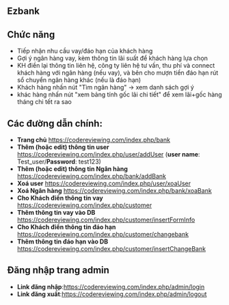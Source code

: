 ## Ezbank
## Chức năng

-  Tiếp nhận nhu cầu vay/đáo hạn của khách hàng
- Gợi ý ngân hàng vay, kèm thông tin lãi suất để khách hàng lựa chọn
- KH điền lại thông tin liên hệ, công ty liên hệ tư vấn, thu phí và connect khách hàng với ngân hàng (nếu vay), và bên cho mượn tiền đáo hạn rút sổ chuyển ngân hàng khác (nếu là đáo hạn)
- Khách hàng nhấn nút "Tìm ngân hàng" -> xem danh sách gợi ý
- khác hàng nhấn nút "xem bảng tính gốc lãi chi tiết" để xem lãi+gốc hàng tháng chi tết ra sao

## Các đường dẫn chính:

- **Trang chủ** https://codereviewing.com/index.php/bank
- **Thêm (hoặc edit) thông tin user** https://codereviewing.com/index.php/user/addUser (**user name**: Test_user/**Password**: test123)
- **Thêm (hoặc edit) thông tin Ngân hàng** https://codereviewing.com/index.php/bank/addBank
- **Xoá user** https://codereviewing.com/index.php/user/xoaUser
- **Xoá Ngân hàng** https://codereviewing.com/index.php/bank/xoaBank
- **Cho Khách điền thông tin vay** https://codereviewing.com/index.php/customer
- **Thêm thông tin vay vào DB** https://codereviewing.com/index.php/customer/insertFormInfo
- **Cho Khách điền thông tin đáo hạn** https://codereviewing.com/index.php/customer/changebank
- **Thêm thông tin đáo hạn vào DB** https://codereviewing.com/index.php/customer/insertChangeBank

## Đăng nhập trang admin

- **Link đăng nhập**:https://codereviewing.com/index.php/admin/login
- **Link đăng xuất**:https://codereviewing.com/index.php/admin/logout


